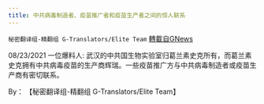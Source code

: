 ```yaml
---
title: 中共病毒制造者、疫苗推广者和疫苗生产者之间的惊人联系
---
```

`秘密翻译组-精翻组 G-Translators/Elite Team` [轉載自GNews](https://gnews.org/zh-hans/1595884/)

08/23/2021 一位爆料人: 武汉的中共国生物实验室归葛兰素史克所有，而葛兰素史克拥有中共病毒疫苗的生产商辉瑞。一些疫苗推广方与中共病毒制造者或疫苗生产商有密切联系。

By： 【秘密翻译组-精翻组 G-Translators/Elite Team】
